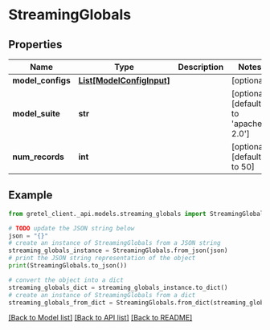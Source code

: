 # StreamingGlobals


## Properties

Name | Type | Description | Notes
------------ | ------------- | ------------- | -------------
**model_configs** | [**List[ModelConfigInput]**](ModelConfigInput.md) |  | [optional] 
**model_suite** | **str** |  | [optional] [default to 'apache-2.0']
**num_records** | **int** |  | [optional] [default to 50]

## Example

```python
from gretel_client._api.models.streaming_globals import StreamingGlobals

# TODO update the JSON string below
json = "{}"
# create an instance of StreamingGlobals from a JSON string
streaming_globals_instance = StreamingGlobals.from_json(json)
# print the JSON string representation of the object
print(StreamingGlobals.to_json())

# convert the object into a dict
streaming_globals_dict = streaming_globals_instance.to_dict()
# create an instance of StreamingGlobals from a dict
streaming_globals_from_dict = StreamingGlobals.from_dict(streaming_globals_dict)
```
[[Back to Model list]](../README.md#documentation-for-models) [[Back to API list]](../README.md#documentation-for-api-endpoints) [[Back to README]](../README.md)


